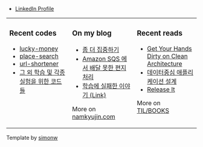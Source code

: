 - [LinkedIn Profile](https://www.linkedin.com/in/kyujinnam/)

<table><tr><td valign="top" width="33%">

### Recent codes

<!-- recent_releases starts -->

- [lucky-money](https://github.com/iamkyu/lucky-money)
- [place-search](https://github.com/iamkyu/place-search)
- [url-shortener](https://github.com/iamkyu/url-shortener)
- [그 외 학습 및 각종 실험을 위한 코드들](https://github.com/scratchstudio)
  
</td><td valign="top" width="34%">

### On my blog

<!-- blog starts -->

- [좀 더 집중하기](https://namkyujin.com/post/20211207-be-focused/)
- [Amazon SQS 에서 배달 못한 편지 처리](https://namkyujin.com/post/20191023-amazon-sqs-dlq/)
- [학습에 실패한 이야기 (Link)](http://woowabros.github.io/experience/2017/12/11/how-to-study.html)
<!-- blog ends -->
More on [namkyujin.com](https://namkyujin.com/)
</td><td valign="top" width="33%">

### Recent reads

<!-- recent_reads starts -->

- [Get Your Hands Dirty on Clean Architecture](https://github.com/iamkyu/TIL/blob/master/books/summary/get-your-hands-ca.md)
- [데이터중심 애플리케이션 설계](https://github.com/iamkyu/TIL/blob/master/books/summary/ddia.md)
- [Release It](https://github.com/iamkyu/TIL/blob/master/books/summary/release-it.md)

<!-- tils ends -->
More on [TIL/BOOKS](https://github.com/iamkyu/TIL/blob/master/books/books.md)
</td></tr></table>


Template by <a href="https://simonwillison.net/2020/Jul/10/self-updating-profile-readme/">simonw</a>
